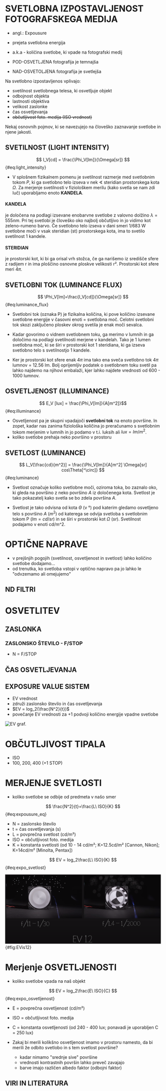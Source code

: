 # SVETLOBNA IZPOSTAVLJENOST FOTOGRAFSKEGA MEDIJA

- angl.: Expousure

- prejeta svetlobna energija
- a.k.a - količina svetlobe, ki vpade na fotografski medij

- POD-OSVETLJENA fotografija je temnajša
- NAD-OSVETOLJENA fotografija je svetlejša

Na svetlobno izpostavljenos vplivajo:

- svetilnost svetlobnega telesa, ki osvetljuje objekt
- odbojnost objekta
- lastnosti objektiva
- velikost zaslonke
- čas osvetljevanja
- ~~občutljivost foto. medija (ISO vrednost)~~

Nekaj osnovnih pojmov, ki se navezujejo na človeško zaznavanje svetlobe in njene jakosti.

## SVETILNOST (LIGHT INTENSITY)

$$ I_V[cd] = \frac{\Phi_V[lm]}{\Omega[sr]} $${#eq:light_intensity}

- V splošnem fizikalnem pomenu je svetilnost razmerje med svetlobnim tokom $P$, ki ga svetlobno telo izseva v nek $\sphericalangle$ steridian prostorskega kota $\Omega$. Za merjenje svetilnosti v fiziološkem merilu (kako svetla se nam zdi luč) uporabljamo enoto **KANDELA**.

#### KANDELA

je določena na podlagi izsevane enobarvne svetlobe z valovno dolžino $\lambda = 555 nm$. Pri tej svetlobi je človeško oko najbolj občutljivo in jo vidimo kot zeleno-rumeno barvo. Če svetlobno telo izseva v dani smeri 1/683 W svetlobne moči v vsak steridian (st) prostorskega kota, ima to svetilo svetilnost 1 kandele.

#### STERIDIAN

je prostorski kot, ki bi ga orisal vrh stožca, če ga narišemo iz središče sfere z radijem r in ima ploščino osnovne ploskve velikosti r². Prostorski kot sfere meri $4\pi$.

## SVETLOBNI TOK (LUMINANCE FLUX)

$$  \Phi_V[lm]=\frac{I_V[cd]}{\Omega[sr]} $${#eq:luminance_flux}

- Svetlobni tok (oznaka P) je fizikalna količina, ki pove količino izsevane svetlobne energije v časovni enoti = svetlobna moč. Celotni svetlobni tok skozi zaključeno ploskev okrog svetila je enak moči sevalca.

- Kadar govorimo o vidnem svetlobnem toku, ga merimo v lumnih in ga določimo na podlagi svetilnosti merjene v kandelah. Tako je 1 lumen svetlobna moč, ki se širi v prostorski kot 1 steridiana, ki ga izseva svetlobno telo s svetilnostjo 1 kandele.

- Ker je prostorski kot sfere enak $4\pi$ ima tako ena sveča svetlobno tok $4\pi$ lumnov = 12.56 lm. Bolj oprijemljiv podatek o svetlobnem toku svetil pa lahko najdemo na njihovi embalaži, kjer lahko najdete vrednosti od 600 - 1000 lumnov.

## OSVETLJENOST (ILLUMINANCE)

$$ E_V [lux] = \frac{\Phi_V[lm]}{A[m^2]}$${#eq:illuminance}

- Osvetljenost pa je skupni vpadajoči **svetlobni tok** na enoto površine. In zopet, kadar nas zanima fiziološka količina jo preračunamo s svetlobnim tokom merjenim v lumnih in jo podamo v t.i. luksih ali $lux = lm/m^2$.
- koliko svetlobe prehaja neko površino v prostoru

## SVETLOST (LUMINANCE)

$$ L_V[\frac{cd}{m^2}] = \frac{\Phi_V[lm]}{A[m^2] \Omega[sr] cos\Theta[^\circ]} $${#eq:luminance}

- Svetlost označuje koliko svetlobne moči, oziroma toka, bo zaznalo oko, ki gleda na površino z neko površino $A$ iz določenega kota. Svetlost je tako pokazatelj kako svetla se bo zdela površina $A$.

- Svetlost je tako odvisna od kota $\Theta$ (v °) pod katerim gledamo osvetljeno telo s površino $A$ ($m^2$) od katerega se odvija svetloba s svetlobnim tokom P ($lm = cd / sr$) in se širi v prostorski kot $\Omega$ ($sr$). Svetilnost podajamo v enoti cd/m^2.

# OPTIČNE NAPRAVE

- v prejšnjih pogojih (svetilnost, osvetljenost in svetlost) lahko količino svetlobe dodajamo...
- od trenutka, ko svetloba vstopi v optično napravo pa jo lahko le "odvzemamo ali omejujemo"

## ND FILTRI

# OSVETLITEV

## ZASLONKA

### ZASLONSKO ŠTEVILO - F/STOP

- N = F/STOP

## ČAS OSVETLJEVANJA

## EXPOSURE VALUE SISTEM

- EV vrednost
- združi zaslonsko število in čas osvetljevanja
- $EV = log_2(\frac{N^2}{t})$
- povečanje EV vrednosti za +1 podvoji količino energije vpadne svetlobe

![EV graf.](https://upload.wikimedia.org/wikipedia/commons/d/d8/Exposure_program_chart.gif)

# OBČUTLJIVOST TIPALA

- ISO
- 100, 200, 400  (+1 STOP)

# MERJENJE SVETLOSTI

- koliko svetlobe se odbije od predmeta v našo smer

$$ \frac{N^2}{t}=\frac{L\ ISO}{K} $${#eq:expousure_eq}

- N = zaslonsko število
- t = čas osvetljevanja (s)
- L = povprečna svetlost (cd/m²)
- ISO = občutljivost foto. medija
- K = konstanta svetlosti (od 10 - 14 cd/m²; K=12.5cd/m² [Cannon, Nikon]; K=14cd/m² [Minolta, Pentax])

$$ EV = log_2\frac{L\ ISO}{K} $${#eq:expo_svetlost}

![Primer različnih nastavitev t in N za isti EV.](./slike/EVis12.png){#fig:EVis12}

# Merjenje OSVETLJENOSTI

- koliko svetlobe vpada na naš objekt

$$ EV = log_2\frac{E\ ISO}{C} $${#eq:expo_osvetljenost}

- E = povprečna osvetljenost (cd/m²)
- ISO = občutljivost foto. medija
- C = konstanta osvetljenosti (od 240 - 400 lux; ponavadi je uporabljen C = 250 lux)

- Zakaj bi merili kolikšno osvetljenost imamo v prostoru namesto, da bi merili že odbito svetlobo in s tem svetlost površine?
    - kadar nimamo "srednje sive" površine
    - vrednosti kontrastnih površin lahko preveč zavajajo
    - barve imajo različen albedo faktor (odbojni faktor)

## VIRI IN LITERATURA
<!--
https://www.youtube.com/watch?v=-BHbY9p4BgI
-->
